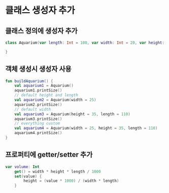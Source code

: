 # 클래스 생성자 추가
## 클래스 정의에 생성자 추가
```kotlin
class Aquarium(var length: Int = 100, var width: Int = 20, var height: Int = 40) {

}
```

## 객체 생성시 생성자 사용
```kotlin
fun buildAquarium() {
    val aquarium1 = Aquarium()
    aquarium1.printSize()
    // default height and length
    val aquarium2 = Aquarium(width = 25)
    aquarium2.printSize()
    // default width
    val aquarium3 = Aquarium(height = 35, length = 110)
    aquarium3.printSize()
    // everything custom
    val aquarium4 = Aquarium(width = 25, height = 35, length = 110)
    aquarium4.printSize()
}
```

## 프로퍼티에 getter/setter 추가
```kotlin
var volume: Int
    get() = width * height * length / 1000
    set(value) {
        height = (value * 1000) / (width * length)
    }
```